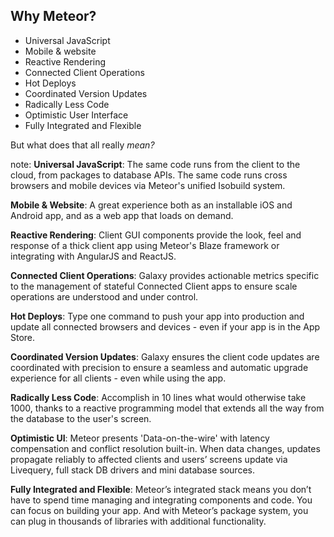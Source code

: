 ##  Why Meteor?

 * Universal JavaScript
 * Mobile & website
 * Reactive Rendering
 * Connected Client Operations
 * Hot Deploys
 * Coordinated Version Updates
 * Radically Less Code
 * Optimistic User Interface
 * Fully Integrated and Flexible

But what does that all really *mean?*

 note:
  **Universal JavaScript**:
  The same code runs from the client to the cloud, from packages to database APIs. The same code runs cross browsers and mobile devices via Meteor's unified Isobuild system.

  **Mobile & Website**:
  A great experience both as an installable iOS and Android app, and as a web app that loads on demand.

  **Reactive Rendering**:
  Client GUI components provide the look, feel and response of a thick client app using Meteor's Blaze framework or integrating with AngularJS and ReactJS.

  **Connected Client Operations**:
  Galaxy provides actionable metrics specific to the management of stateful Connected Client apps to ensure scale operations are understood and under control.

  **Hot Deploys**:
  Type one command to push your app into production and update all connected browsers and devices - even if your app is in the App Store.

  **Coordinated Version Updates**:
  Galaxy ensures the client code updates are coordinated with precision to ensure a seamless and automatic upgrade experience for all clients - even while using the app.

  **Radically Less Code**:
  Accomplish in 10 lines what would otherwise take 1000, thanks to a reactive programming model that extends all the way from the database to the user's screen.

  **Optimistic UI**:
  Meteor presents 'Data-on-the-wire' with latency compensation and conflict resolution built-in. When data changes, updates propagate reliably to affected clients and users’ screens update via Livequery, full stack DB drivers and mini database sources.

  **Fully Integrated and Flexible**:
  Meteor’s integrated stack means you don’t have to spend time managing and integrating components and code. You can focus on building your app. And with Meteor’s package system, you can plug in thousands of libraries with additional functionality.
